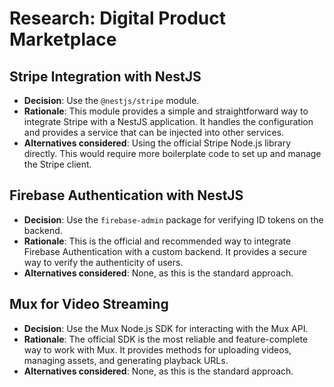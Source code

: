 # Research: Digital Product Marketplace

## Stripe Integration with NestJS

- **Decision**: Use the `@nestjs/stripe` module.
- **Rationale**: This module provides a simple and straightforward way to integrate Stripe with a NestJS application. It handles the configuration and provides a service that can be injected into other services.
- **Alternatives considered**: Using the official Stripe Node.js library directly. This would require more boilerplate code to set up and manage the Stripe client.

## Firebase Authentication with NestJS

- **Decision**: Use the `firebase-admin` package for verifying ID tokens on the backend.
- **Rationale**: This is the official and recommended way to integrate Firebase Authentication with a custom backend. It provides a secure way to verify the authenticity of users.
- **Alternatives considered**: None, as this is the standard approach.

## Mux for Video Streaming

- **Decision**: Use the Mux Node.js SDK for interacting with the Mux API.
- **Rationale**: The official SDK is the most reliable and feature-complete way to work with Mux. It provides methods for uploading videos, managing assets, and generating playback URLs.
- **Alternatives considered**: None, as this is the standard approach.
